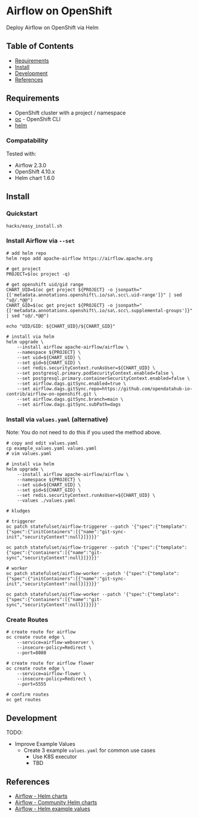 # Airflow on OpenShift

Deploy Airflow on OpenShift via Helm

## Table of Contents

* [Requirements](#requirements)
* [Install](#install)
* [Development](#development)
* [References](#references)

## Requirements

* OpenShift cluster with a project / namespace
* [oc](https://mirror.openshift.com/pub/openshift-v4/clients/ocp/stable) - OpenShift CLI
* [helm](https://helm.sh/docs/intro/install)

### Compatability

Tested with:

* Airflow 2.3.0
* OpenShift 4.10.x
* Helm chart 1.6.0

## Install

### Quickstart

```
hacks/easy_install.sh
```

### Install Airflow via `--set`

```
# add helm repo
helm repo add apache-airflow https://airflow.apache.org

# get project
PROJECT=$(oc project -q)

# get openshift uid/gid range
CHART_UID=$(oc get project ${PROJECT} -o jsonpath="{['metadata.annotations.openshift\.io/sa\.scc\.uid-range']}" | sed "s@/.*@@")
CHART_GID=$(oc get project ${PROJECT} -o jsonpath="{['metadata.annotations.openshift\.io/sa\.scc\.supplemental-groups']}" | sed "s@/.*@@")

echo "UID/GID: ${CHART_UID}/${CHART_GID}"

# install via helm
helm upgrade \
    --install airflow apache-airflow/airflow \
    --namespace ${PROJECT} \
    --set uid=${CHART_UID} \
    --set gid=${CHART_GID} \
    --set redis.securityContext.runAsUser=${CHART_UID} \
    --set postgresql.primary.podSecurityContext.enabled=false \
    --set postgresql.primary.containerSecurityContext.enabled=false \
    --set airflow.dags.gitSync.enabled=true \
    --set airflow.dags.gitSync.repo=https://github.com/opendatahub-io-contrib/airflow-on-openshift.git \
    --set airflow.dags.gitSync.branch=main \
    --set airflow.dags.gitSync.subPath=dags
```

### Install via `values.yaml` (alternative)

Note: You do not need to do this if you used the method above.

```
# copy and edit values.yaml
cp example_values.yaml values.yaml
# vim values.yaml

# install via helm
helm upgrade \
    --install airflow apache-airflow/airflow \
    --namespace ${PROJECT} \
    --set uid=${CHART_UID} \
    --set gid=${CHART_GID} \
    --set redis.securityContext.runAsUser=${CHART_UID} \
    --values ./values.yaml

# kludges

# triggerer
oc patch statefulset/airflow-triggerer --patch '{"spec":{"template":{"spec":{"initContainers":[{"name":"git-sync-init","securityContext":null}]}}}}'

oc patch statefulset/airflow-triggerer --patch '{"spec":{"template":{"spec":{"containers":[{"name":"git-sync","securityContext":null}]}}}}'

# worker
oc patch statefulset/airflow-worker --patch '{"spec":{"template":{"spec":{"initContainers":[{"name":"git-sync-init","securityContext":null}]}}}}'

oc patch statefulset/airflow-worker --patch '{"spec":{"template":{"spec":{"containers":[{"name":"git-sync","securityContext":null}]}}}}'
```

### Create Routes

```
# create route for airflow
oc create route edge \
    --service=airflow-webserver \
    --insecure-policy=Redirect \
    --port=8080

# create route for airflow flower
oc create route edge \
    --service=airflow-flower \
    --insecure-policy=Redirect \
    --port=5555

# confirm routes
oc get routes
```

## Development

TODO:
* Improve Example Values
  * Create 3 example `values.yaml` for common use cases
    * Use K8S executor
    * TBD

## References

* [Airflow - Helm charts](https://airflow.apache.org/docs/helm-chart/stable/parameters-ref.html)
* [Airflow - Community Helm charts](https://github.com/airflow-helm/charts)
* [Airflow - Helm example values](https://github.com/airflow-helm/charts/blob/main/charts/airflow/sample-values-KubernetesExecutor.yaml)
